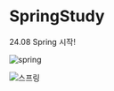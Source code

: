# SpringStudy
24.08 Spring 시작!

![spring](https://github.com/user-attachments/assets/740d0657-7b1c-4c18-a959-bf4e1fe5208b)


![스프링](https://github.com/user-attachments/assets/8ccf19d0-8f11-455b-85d1-657b241a5793)
